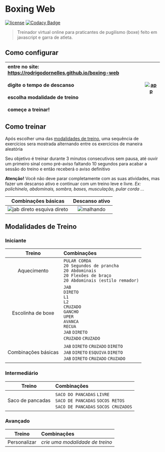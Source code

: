 # Boxing Web #
[![license](https://img.shields.io/github/license/rodrigodornelles/boxing-web)](https://github.com/RodrigoDornelles/boxing-web/blob/master/LICENSE.txt) 
[![Codacy Badge](https://app.codacy.com/project/badge/Grade/575cc8a61b794e90a51a4ae29679ae68)](https://www.codacy.com/gh/RodrigoDornelles/boxing-web/dashboard?utm_source=github.com&amp;utm_medium=referral&amp;utm_content=RodrigoDornelles/boxing-web&amp;utm_campaign=Badge_Grade)

> Treinador virtual online para praticantes de pugilismo (boxe) feito em javascript e garra de atleta.

## Como configurar ##

| entre no site: <https://rodrigodornelles.github.io/boxing-web><br/><br/>digite o tempo de descanso<br/><br/>escolha modalidade de treino<br/><br/>começe a treinar! | [![app](https://cdn.discordapp.com/attachments/268884978132058112/815600075304468480/app.gif)](https://rodrigodornelles.github.io/boxing-web) |
| :- | - |

## Como treinar ##
Após escolher uma das [modalidades de treino](#modalidades-de-treino), uma sequência de exercícios sera mostrada alternando entre os exercicios de maneira aleatória 

Seu objetivo é treinar durante 3 minutos consecutivos sem pausa, até ouvir um primeiro sinal como pré-aviso faltando 10 segundos para acabar a sessão do treino e então receberá o aviso definitivo

**Atenção!** Você não deve parar completamente com as suas atividades, mas fazer um descanso ativo e continuar com um treino leve e livre. *Ex: polichinelo, abdominais, sombra, bases, musculação, pular corda ...*

| Combinações básicas | Descanso ativo |
| :-----------------: | :------------: |
| ![jab direto esquiva direto](https://cdn.discordapp.com/attachments/268884978132058112/815595674208567306/jab_direto_esquiva_direto.gif) | ![malhando](https://cdn.discordapp.com/attachments/268884978132058112/815594701112475668/malhando.gif) |

## Modalidades de Treino ##
### Iniciante ###
| Treino | Combinações |
| :----: | :---------- |
| Aquecimento | `PULAR CORDA`<br/>`20 Segundos de prancha`<br/>`20 Abdominais`<br/>`20 Flexões de braço`<br/>`20 Abdominais (estilo remador)` |
| Escolinha de boxe | `JAB`<br/>`DIRETO`<br/>`L1`<br/>`L2`<br/>`CRUZADO`<br/>`GANCHO`<br/>`UPER`<br/>`AVANCA`<br/>`RECUA`<br/>`JAB` `DIRETO`<br/>`CRUZADO` `CRUZADO` |
| Combinações básicas | `JAB` `DIRETO` `CRUZADO` `DIRETO`<br/>`JAB` `DIRETO` `ESQUIVA` `DIRETO`<br/>`JAB` `DIRETO` `CRUZADO` `CRUZADO` |

### Intermediário ###
| Treino | Combinações |
| :----: | :---------- |
| Saco de pancadas | `SACO DO PANCADAS` `LIVRE`<br/>`SACO DE PANCADAS` `SOCOS RETOS`<br/>`SACO DE PANCADAS` `SOCOS CRUZADOS` |

### Avançado ###
| Treino | Combinações |
| :----: | :---------- |
| Personalizar | _crie uma modalidade de treino_ |
